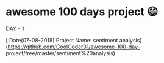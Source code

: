 # awesome 100 days project :smile:
DAY - 1


[ Date(07-08-2018) Project Name: sentiment analysis](https://github.com/CoolCoder31/awesome-100-day-  project/tree/master/sentiment%20analysis)

